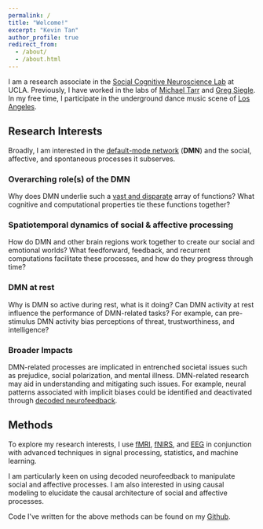 ```yaml
---
permalink: /
title: "Welcome!"
excerpt: "Kevin Tan"
author_profile: true
redirect_from: 
  - /about/
  - /about.html
---
```

I am a research associate in the [Social Cognitive Neuroscience Lab](http://www.scn.ucla.edu) at UCLA. Previously, I have worked in the labs of [Michael Tarr](http://tarrlab.org) and [Greg Siegle](http://www.wpic.pitt.edu/research/pican/). In my free time, I participate in the underground dance music scene of [Los Angeles](https://www.kcet.org/shows/real-scenes/episodes/los-angeles).

Research Interests
------
Broadly, I am interested in the [default-mode network](https://en.wikipedia.org/wiki/Default_mode_network) (**DMN**) and the social, affective, and spontaneous processes it subserves. 

### Overarching role(s) of the DMN
Why does DMN underlie such a [vast and disparate](http://neurosynth.org/analyses/terms/default%20mode/#studies) array of functions? What cognitive and computational properties tie these functions together?

### Spatiotemporal dynamics of social & affective processing
How do DMN and other brain regions work together to create our social and emotional worlds? What feedforward, feedback, and recurrent computations facilitate these processes, and how do they progress through time?

### DMN at rest
Why is DMN so active during rest, what is it doing? Can DMN activity at rest influence the performance of DMN-related tasks? For example, can pre-stimulus DMN activity bias perceptions of threat, trustworthiness, and intelligence?

### Broader Impacts
DMN-related processes are implicated in entrenched societal issues such as prejudice, social polarization, and mental illness. DMN-related research may aid in understanding and mitigating such issues. For example, neural patterns associated with implicit biases could be identified and deactivated through [decoded neurofeedback](https://en.wikipedia.org/wiki/Decoded_neurofeedback). 

Methods
------
To explore my research interests, I use [fMRI](https://en.wikipedia.org/wiki/Functional_magnetic_resonance_imaging), [fNIRS](https://en.wikipedia.org/wiki/Functional_near-infrared_spectroscopy), and [EEG](https://en.wikipedia.org/wiki/Electroencephalography) in conjunction with advanced techniques in signal processing, statistics, and machine learning.

I am particularly keen on using decoded neurofeedback to manipulate social and affective processes. I am also interested in using causal modeling to elucidate the causal architecture of social and affective processes.

Code I've written for the above methods can be found on my [Github](https://github.com/kevmtan).